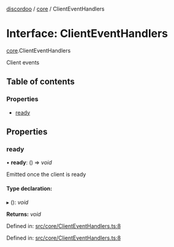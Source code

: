 [discordoo](../README.md) / [core](../modules/core.md) / ClientEventHandlers

# Interface: ClientEventHandlers

[core](../modules/core.md).ClientEventHandlers

Client events

## Table of contents

### Properties

- [ready](core.clienteventhandlers.md#ready)

## Properties

### ready

• **ready**: () => *void*

Emitted once the client is ready

#### Type declaration:

▸ (): *void*

**Returns:** *void*

Defined in: [src/core/ClientEventHandlers.ts:8](https://github.com/Discordoo/discordoo/blob/e040d45/src/core/ClientEventHandlers.ts#L8)

Defined in: [src/core/ClientEventHandlers.ts:8](https://github.com/Discordoo/discordoo/blob/e040d45/src/core/ClientEventHandlers.ts#L8)
